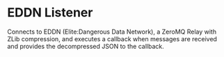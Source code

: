 # EDDN Listener

Connects to EDDN (Elite:Dangerous Data Network), a ZeroMQ Relay with ZLib compression, and executes a callback when messages are received and provides the decompressed JSON to the callback.
